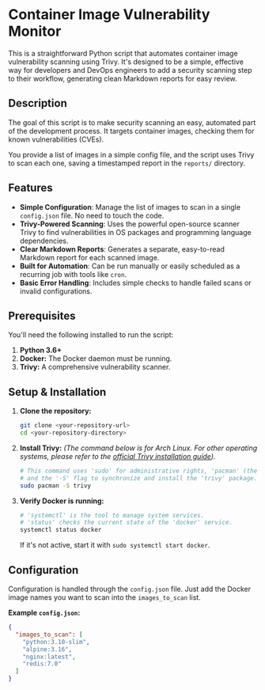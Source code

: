 # Container Image Vulnerability Monitor

This is a straightforward Python script that automates container image vulnerability scanning using Trivy. It's designed to be a simple, effective way for developers and DevOps engineers to add a security scanning step to their workflow, generating clean Markdown reports for easy review.


## Description

The goal of this script is to make security scanning an easy, automated part of the development process. It targets container images, checking them for known vulnerabilities (CVEs).

You provide a list of images in a simple config file, and the script uses Trivy to scan each one, saving a timestamped report in the `reports/` directory.

## Features

-   **Simple Configuration**: Manage the list of images to scan in a single `config.json` file. No need to touch the code.
-   **Trivy-Powered Scanning**: Uses the powerful open-source scanner Trivy to find vulnerabilities in OS packages and programming language dependencies.
-   **Clear Markdown Reports**: Generates a separate, easy-to-read Markdown report for each scanned image.
-   **Built for Automation**: Can be run manually or easily scheduled as a recurring job with tools like `cron`.
-   **Basic Error Handling**: Includes simple checks to handle failed scans or invalid configurations.


## Prerequisites

You'll need the following installed to run the script:

1.  **Python 3.6+**
2.  **Docker:** The Docker daemon must be running.
3.  **Trivy:** A comprehensive vulnerability scanner.


## Setup & Installation

1.  **Clone the repository:**
    ```bash
    git clone <your-repository-url>
    cd <your-repository-directory>
    ```

2.  **Install Trivy:**
    *(The command below is for Arch Linux. For other operating systems, please refer to the [official Trivy installation guide](https://aquasecurity.github.io/trivy/v0.29.2/getting-started/installation/)).*

    ```bash
    # This command uses 'sudo' for administrative rights, 'pacman' (the Arch package manager),
    # and the '-S' flag to synchronize and install the 'trivy' package.
    sudo pacman -S trivy
    ```

3.  **Verify Docker is running:**
    ```bash
    # 'systemctl' is the tool to manage system services.
    # 'status' checks the current state of the 'docker' service.
    systemctl status docker
    ```
    If it's not active, start it with `sudo systemctl start docker`.


## Configuration

Configuration is handled through the `config.json` file. Just add the Docker image names you want to scan into the `images_to_scan` list.

**Example `config.json`:**
```json
{
  "images_to_scan": [
    "python:3.10-slim",
    "alpine:3.16",
    "nginx:latest",
    "redis:7.0"
  ]
}
